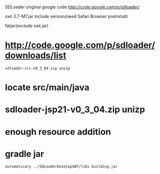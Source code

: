 SDLoader original
	google code http://code.google.com/p/sdloader/

swt 3.7-M7.jar include version(need Safari Browser preInstall)

fatjar(exclude swt.jar)

# http://code.google.com/p/sdloader/downloads/list
	sdloader-src-v0_3_04.zip unzip
# locate src/main/java
# sdloader-jsp21-v0_3_04.zip unizp
# enough resource addition
# gradle jar
	automaticary ../SDLoaderDesktopSWT/libs building.jar

